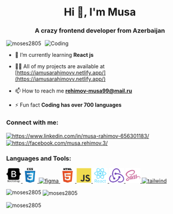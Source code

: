 <h1 align="center">Hi 👋, I'm Musa</h1>
<h3 align="center">A crazy frontend developer from Azerbaijan</h3>
<img align="right" alt="Coding" width="400" src= "https://cdn.dribbble.com/users/1162077/screenshots/3848914/programmer.gif">

<p align="left"> <img src="https://komarev.com/ghpvc/?username=moses2805&label=Profile%20views&color=0e75b6&style=flat" alt="moses2805" /> </p>

- 🌱 I’m currently learning **React js**

- 👨‍💻 All of my projects are available at [https://iamusarahimovv.netlify.app/](https://iamusarahimovv.netlify.app/)

- 📫 How to reach me **rehimov-musa99@mail.ru**

- ⚡ Fun fact **Coding has over 700 languages**

<h3 align="left">Connect with me:</h3>
<p align="left">
<a href="https://linkedin.com/in/https://www.linkedin.com/in/musa-rahimov-656301183/" target="blank"><img align="center" src="https://raw.githubusercontent.com/rahuldkjain/github-profile-readme-generator/master/src/images/icons/Social/linked-in-alt.svg" alt="https://www.linkedin.com/in/musa-rahimov-656301183/" height="30" width="40" /></a>
<a href="https://fb.com/https://facebook.com/musa.rehimov.3/" target="blank"><img align="center" src="https://raw.githubusercontent.com/rahuldkjain/github-profile-readme-generator/master/src/images/icons/Social/facebook.svg" alt="https://facebook.com/musa.rehimov.3/" height="30" width="40" /></a>
</p>

<h3 align="left">Languages and Tools:</h3>
<p align="left"> <a href="https://getbootstrap.com" target="_blank" rel="noreferrer"> <img src="https://raw.githubusercontent.com/devicons/devicon/master/icons/bootstrap/bootstrap-plain-wordmark.svg" alt="bootstrap" width="40" height="40"/> </a> <a href="https://www.w3schools.com/css/" target="_blank" rel="noreferrer"> <img src="https://raw.githubusercontent.com/devicons/devicon/master/icons/css3/css3-original-wordmark.svg" alt="css3" width="40" height="40"/> </a> <a href="https://www.figma.com/" target="_blank" rel="noreferrer"> <img src="https://www.vectorlogo.zone/logos/figma/figma-icon.svg" alt="figma" width="40" height="40"/> </a> <a href="https://www.w3.org/html/" target="_blank" rel="noreferrer"> <img src="https://raw.githubusercontent.com/devicons/devicon/master/icons/html5/html5-original-wordmark.svg" alt="html5" width="40" height="40"/> </a> <a href="https://developer.mozilla.org/en-US/docs/Web/JavaScript" target="_blank" rel="noreferrer"> <img src="https://raw.githubusercontent.com/devicons/devicon/master/icons/javascript/javascript-original.svg" alt="javascript" width="40" height="40"/> </a> <a href="https://reactjs.org/" target="_blank" rel="noreferrer"> <img src="https://raw.githubusercontent.com/devicons/devicon/master/icons/react/react-original-wordmark.svg" alt="react" width="40" height="40"/> </a> <a href="https://redux.js.org" target="_blank" rel="noreferrer"> <img src="https://raw.githubusercontent.com/devicons/devicon/master/icons/redux/redux-original.svg" alt="redux" width="40" height="40"/> </a> <a href="https://sass-lang.com" target="_blank" rel="noreferrer"> <img src="https://raw.githubusercontent.com/devicons/devicon/master/icons/sass/sass-original.svg" alt="sass" width="40" height="40"/> </a> <a href="https://tailwindcss.com/" target="_blank" rel="noreferrer"> <img src="https://www.vectorlogo.zone/logos/tailwindcss/tailwindcss-icon.svg" alt="tailwind" width="40" height="40"/> </a> </p>

<p><img align="left" src="https://github-readme-stats.vercel.app/api/top-langs?username=moses2805&show_icons=true&locale=en&layout=compact" alt="moses2805" /></p>

<p>&nbsp;<img align="center" src="https://github-readme-stats.vercel.app/api?username=moses2805&show_icons=true&locale=en" alt="moses2805" /></p>

<p><img align="center" src="https://github-readme-streak-stats.herokuapp.com/?user=moses2805&" alt="moses2805" /></p>
